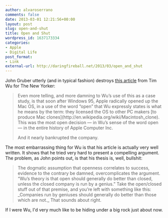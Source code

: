 ```yaml
---
author: alvaroserrano
comments: false
date: 2013-03-01 12:21:56+00:00
layout: post
slug: open-and-shut
title: Open and Shut
wordpress_id: 1637173334
categories:
- Apple
- Digital Life
post_format:
- Link
external-url: http://daringfireball.net/2013/03/open_and_shut
---
```


John Gruber utterly (and in typical fashion) destroys [this article](http://www.newyorker.com/online/blogs/newsdesk/2013/02/does-a-company-like-apple-need-a-genius-like-steve-jobs.html?currentPage=all) from Tim Wu for The New Yorker:



<blockquote>Even more telling, and more damning to Wu’s use of this as a case study, is that soon after Windows 95, Apple radically opened up the Mac OS, in a use of the word “open” that Wu expressly states is what he means by the term: they licensed the OS to other PC makers [to produce Mac clones](http://en.wikipedia.org/wiki/Macintosh_clone). This was the most open decision — in Wu’s sense of the word open — in the entire history of Apple Computer Inc.

And it nearly bankrupted the company.</blockquote>



The most embarrassing thing for Wu is that his article is actually very well written. It shows that he tried very hard to present a compelling argument. The problem, as John points out, is that his thesis is, well, bullshit:



<blockquote>The dogmatic assumption that openness correlates to success, evidence to the contrary be damned, overcomplicates the argument. “Wu’s theory is that open should generally do better than closed, unless the closed company is run by a genius.” Take the open/closed stuff out of that premise, and you’re left with something like this: _Companies run by geniuses should generally do better than those which are not._ That sounds about right.</blockquote>



If I were Wu, I'd very much like to be hiding under a big rock just about now.
